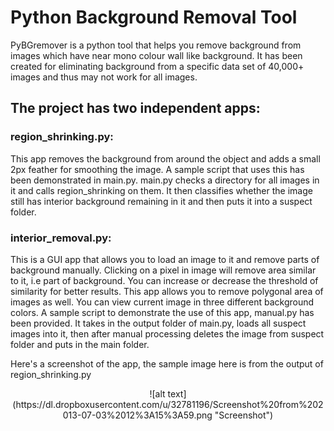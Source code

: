 Python Background Removal Tool
===========

PyBGremover is a python tool that helps you remove background from images which have near mono colour wall like background.
It has been created for eliminating background from a specific data set of 40,000+ images and thus may not work for all images.

## The project has two independent apps:

### **region_shrinking.py**: 
This app removes the background from around the object and adds a small 2px feather for smoothing the image.
A sample script that uses this has been demonstrated in main.py. main.py checks a directory for all images in it and calls region_shrinking on them.
It then classifies whether the image still has interior background remaining in it and then puts it into a suspect folder.

### **interior_removal.py**:
This is a GUI app that allows you to load an image to it and remove parts of background manually. Clicking on a pixel in image will remove
area similar to it, i.e part of background. You can increase or decrease the threshold of similarity for better results. This app allows you 
to remove polygonal area of images as well. You can view current image in three different background colors. 
A sample script to demonstrate the use of this app, manual.py has been provided. It takes in the output folder of main.py, loads
all suspect images into it, then after manual processing deletes the image from suspect folder and puts in the main folder.

Here's a screenshot of the app, the sample image here is from the output of region_shrinking.py

<p style="text-align:center;">![alt text](https://dl.dropboxusercontent.com/u/32781196/Screenshot%20from%202013-07-03%2012%3A15%3A59.png "Screenshot")</p>

